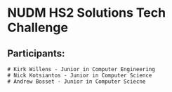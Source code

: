 # NUDM HS2 Solutions Tech Challenge

## Participants:
```
# Kirk Willens - Junior in Computer Engineering
# Nick Kotsiantos - Junior in Computer Science
# Andrew Bosset - Junior in Computer Sciecne
```
